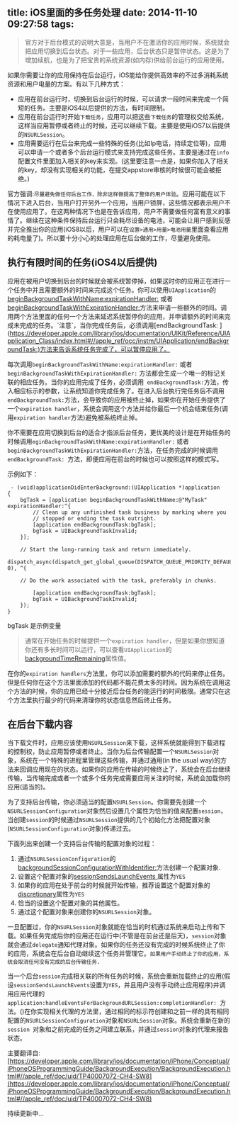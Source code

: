 title: iOS里面的多任务处理
date: 2014-11-10 09:27:58
tags:
---
> 官方对于后台模式的说明大意是，当用户不在激活你的应用时候，系统就会把应用切换到后台状态。对于一些应用，后台状态只是暂停状态。这是为了增加续航，也是为了把宝贵的系统资源(如内存)供给前台运行的应用使用。

如果你需要让你的应用保持在后台运行，iOS能给你提供高效率的不过多消耗系统资源和用户电量的方案。有以下几种方式：

- 应用在前台运行时，切换到后台运行的时候，可以请求一段时间来完成一个简短的任务。主要是iOS4以后提供的方法，有时间限制。
- 应用在前台运行时开始`下载任务`，应用可以把这些`下载任务`的管理权交给系统，这样当应用暂停或者终止的时候，还可以继续下载。主要是使用iOS7以后提供的`NSURLSession`。
- 应用需要运行在后台来完成一些特殊的任务(比如Ip电话，持续定位等)，应用可以申请一个或者多个后台运行模式来支持完成这些任务。主要是通过在`info`配置文件里面加入相关的key来实现。(这里要注意一点是，如果你加入了相关的key，却没有实现相关的功能，在提交appstore审核的时候很可能会被拒绝。)

官方强调:`尽量避免做任何后台工作，除非这样做提高了整体的用户体验`。应用可能在以下情况下进入后台，当用户打开另外一个应用，当用户锁屏，这些情况都表示用户不在使用应用了。在这两种情况下也是在告诉应用，用户不需要做任何富有意义的事情了。继续在这种条件保持后台运行只会耗尽设备的电池，可能会让用户感到反感并完全推出你的应用(iOS8以后，用户可以在`设置>通用>用量>电池用量`里面查看应用的耗电量了)。所以要十分小心的处理应用在后台做的工作，尽量避免使用。

## 执行有限时间的任务(iOS4以后提供)

应用在被用户切换到后台的时候就会被系统暂停掉，如果这时你的应用正在进行一个任务中并且需要额外的时间来完成这个任务。你可以使用`UIApplication`的[beginBackgroundTaskWithName:expirationHandler:](https://developer.apple.com/library/ios/documentation/UIKit/Reference/UIApplication_Class/index.html#//apple_ref/occ/instm/UIApplication/beginBackgroundTaskWithName:expirationHandler:) 或者[beginBackgroundTaskWithExpirationHandler:](https://developer.apple.com/library/ios/documentation/UIKit/Reference/UIApplication_Class/index.html#//apple_ref/occ/instm/UIApplication/beginBackgroundTaskWithExpirationHandler:)方法来申请一些额外的时间。调用两个方法里面的任何一个方法来延迟系统暂停你的应用，并申请额外的时间来完成未完成的任务。`注意`，当你完成任务后，必须调用[endBackgroundTask: ](https://developer.apple.com/library/ios/documentation/UIKit/Reference/UIApplication_Class/index.html#//apple_ref/occ/instm/UIApplication/endBackgroundTask:)方法来告诉系统任务完成了，可以暂停应用了。

每次调用`beginBackgroundTaskWithName:expirationHandler:` 或者`beginBackgroundTaskWithExpirationHandler:` 方法都会生成一个唯一的标记关联的相应任务。当你的应用完成了任务，必须调用` endBackgroundTask:`方法，传入相应标示的参数，让系统知道你完成任务了。在进入后台执行完任务后不调用` endBackgroundTask:`方法，会导致你的应用被终止掉，如果你在开始任务提供了一个`expiration handler`，系统会调用这个方法并给你最后一个机会结束任务(调用`expiration handler`方法)避免被系统终止掉。

你不需要在应用切换到后台的适合才指派后台任务，更优美的设计是在开始任务的时候调用`eginBackgroundTaskWithName:expirationHandler:` 或者`beginBackgroundTaskWithExpirationHandler:`方法，在任务完成的时候调用`endBackgroundTask: `方法，即便应用在前台的时候也可以按照这样的模式写。

示例如下：
       
     - (void)applicationDidEnterBackground:(UIApplication *)application
    {
        bgTask = [application beginBackgroundTaskWithName:@"MyTask"     expirationHandler:^{
            // Clean up any unfinished task business by marking where you
            // stopped or ending the task outright.
            [application endBackgroundTask:bgTask];
            bgTask = UIBackgroundTaskInvalid;
        }];
 
        // Start the long-running task and return immediately.
                dispatch_async(dispatch_get_global_queue(DISPATCH_QUEUE_PRIORITY_DEFAULT, 0), ^{
 
        // Do the work associated with the task, preferably in chunks.
 
            [application endBackgroundTask:bgTask];
            bgTask = UIBackgroundTaskInvalid;
        });
    }

bgTask 是示例变量
> 通常在开始任务的时候提供一个`expiration handler`，但是如果你想知道你还有多长时间可以运行，可以查看`UIApplication`的[backgroundTimeRemaining](https://developer.apple.com/library/ios/documentation/UIKit/Reference/UIApplication_Class/index.html#//apple_ref/occ/instp/UIApplication/backgroundTimeRemaining)属性值。

在你的`expiration handlers`方法里，你可以添加需要的额外的代码来停止任务。但是任何你在这个方法里面添加的代码都不能花费太多的时间。因为系统在调用这个方法的时候，你的应用已经十分接近后台任务的能运行的时间极限。通常只在这个方法里执行最少的代码来清理你的状态信息然后终止任务。

## 在后台下载内容

当下载文件时，应用应该使用`NSURLSession`来下载，这样系统就能得到下载进程的控制权，防止应用暂停或者终止。当你为后台传输配置一个`NSURLSession`对象，系统在一个特殊的进程里管理这些传输，并通过通用(in the usual way)的方法来回调应用现在的状态。如果你的应用在传输的时候终止了，系统会在后台继续传输，当传输完成或者一个或多个任务完成需要应用关注的时候，系统会加载你的应用(适当的)。

为了支持后台传输，你必须适当的配置`NSURLSession`。你需要先创建一个`NSURLSessionConfiguration`对象然后设置几个属性为恰当的值来配置`session`，当创建`session`的时候通过`NSURLSession`提供的几个初始化方法把配置对象(`NSURLSessionConfiguration`对象)传递过去。

下面列出来创建一个支持后台传输的配置对象的过程：

1. 通过`NSURLSessionConfiguration`的[backgroundSessionConfigurationWithIdentifier:](https://developer.apple.com/library/ios/documentation/Foundation/Reference/NSURLSessionConfiguration_class/index.html#//apple_ref/occ/clm/NSURLSessionConfiguration/backgroundSessionConfigurationWithIdentifier:)方法创建一个配置对象.
2. 设置这个配置对象的[sessionSendsLaunchEvents ](https://developer.apple.com/library/ios/documentation/Foundation/Reference/NSURLSessionConfiguration_class/index.html#//apple_ref/occ/instp/NSURLSessionConfiguration/sessionSendsLaunchEvents)属性为`YES`
3. 如果你的应用在处于前台的时候就开始传输，推荐设置这个配置对象的[discretionary](https://developer.apple.com/library/ios/documentation/Foundation/Reference/NSURLSessionConfiguration_class/index.html#//apple_ref/occ/instp/NSURLSessionConfiguration/discretionary)属性为`YES`
4. 恰当的设置这个配置对象的其他属性。
5. 通过这个配置对象来创建你的`NSURLSession`对象。

一旦配置过，你的`NSURLSession`对象就能在恰当的时机通过系统来启动上传和下载。如果任务完成后你的应用还在运行中(不管是在前台还是后天)，`session`对象就会通过`delegate`通知代理对象。如果你的任务还没有完成的时候系统终止了你的应用，系统会在后台自动继续这个任务并管理它。`如果用户手动终止了你的应用，系统会取消任何没有完成的后台传输任务.`

当一个后台`session`完成相关联的所有任务的时候，系统会重新加载终止的应用(假设`sessionSendsLaunchEvents`设置为`YES`，并且用户没有手动终止应用程序)并调用应用代理的`application:handleEventsForBackgroundURLSession:completionHandler: `方法。()在你实现相关代理的方法里，通过相同的标示符创建和之前一样的具有相同配置的`NSURLSessionConfiguration`对象和`NSURLSession`对象。系统会重新在新的`session `对象和之前完成的任务之间建立联系，并通过`session`对象的代理来报告状态。

主要翻译自:[https://developer.apple.com/library/ios/documentation/iPhone/Conceptual/iPhoneOSProgrammingGuide/BackgroundExecution/BackgroundExecution.html#//apple_ref/doc/uid/TP40007072-CH4-SW8](https://developer.apple.com/library/ios/documentation/iPhone/Conceptual/iPhoneOSProgrammingGuide/BackgroundExecution/BackgroundExecution.html#//apple_ref/doc/uid/TP40007072-CH4-SW8)

持续更新中...
